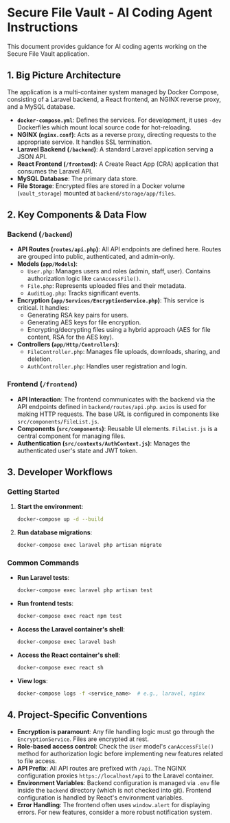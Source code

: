 # Secure File Vault - AI Coding Agent Instructions

This document provides guidance for AI coding agents working on the Secure File Vault application.

## 1. Big Picture Architecture

The application is a multi-container system managed by Docker Compose, consisting of a Laravel backend, a React frontend, an NGINX reverse proxy, and a MySQL database.

- **`docker-compose.yml`**: Defines the services. For development, it uses `-dev` Dockerfiles which mount local source code for hot-reloading.
- **NGINX (`nginx.conf`)**: Acts as a reverse proxy, directing requests to the appropriate service. It handles SSL termination.
- **Laravel Backend (`/backend`)**: A standard Laravel application serving a JSON API.
- **React Frontend (`/frontend`)**: A Create React App (CRA) application that consumes the Laravel API.
- **MySQL Database**: The primary data store.
- **File Storage**: Encrypted files are stored in a Docker volume (`vault_storage`) mounted at `backend/storage/app/files`.

## 2. Key Components & Data Flow

### Backend (`/backend`)

- **API Routes (`routes/api.php`)**: All API endpoints are defined here. Routes are grouped into public, authenticated, and admin-only.
- **Models (`app/Models`)**:
    - `User.php`: Manages users and roles (admin, staff, user). Contains authorization logic like `canAccessFile()`.
    - `File.php`: Represents uploaded files and their metadata.
    - `AuditLog.php`: Tracks significant events.
- **Encryption (`app/Services/EncryptionService.php`)**: This service is critical. It handles:
    - Generating RSA key pairs for users.
    - Generating AES keys for file encryption.
    - Encrypting/decrypting files using a hybrid approach (AES for file content, RSA for the AES key).
- **Controllers (`app/Http/Controllers`)**:
    - `FileController.php`: Manages file uploads, downloads, sharing, and deletion.
    - `AuthController.php`: Handles user registration and login.

### Frontend (`/frontend`)

- **API Interaction**: The frontend communicates with the backend via the API endpoints defined in `backend/routes/api.php`. `axios` is used for making HTTP requests. The base URL is configured in components like `src/components/FileList.js`.
- **Components (`src/components`)**: Reusable UI elements. `FileList.js` is a central component for managing files.
- **Authentication (`src/contexts/AuthContext.js`)**: Manages the authenticated user's state and JWT token.

## 3. Developer Workflows

### Getting Started

1.  **Start the environment**:
    ```bash
    docker-compose up -d --build
    ```
2.  **Run database migrations**:
    ```bash
    docker-compose exec laravel php artisan migrate
    ```

### Common Commands

- **Run Laravel tests**:
  ```bash
  docker-compose exec laravel php artisan test
  ```
- **Run frontend tests**:
  ```bash
  docker-compose exec react npm test
  ```
- **Access the Laravel container's shell**:
  ```bash
  docker-compose exec laravel bash
  ```
- **Access the React container's shell**:
  ```bash
  docker-compose exec react sh
  ```
- **View logs**:
  ```bash
  docker-compose logs -f <service_name>  # e.g., laravel, nginx
  ```

## 4. Project-Specific Conventions

- **Encryption is paramount**: Any file handling logic must go through the `EncryptionService`. Files are encrypted at rest.
- **Role-based access control**: Check the `User` model's `canAccessFile()` method for authorization logic before implementing new features related to file access.
- **API Prefix**: All API routes are prefixed with `/api`. The NGINX configuration proxies `https://localhost/api` to the Laravel container.
- **Environment Variables**: Backend configuration is managed via `.env` file inside the `backend` directory (which is not checked into git). Frontend configuration is handled by React's environment variables.
- **Error Handling**: The frontend often uses `window.alert` for displaying errors. For new features, consider a more robust notification system.
